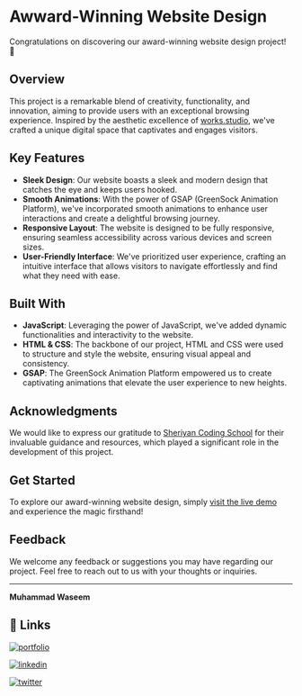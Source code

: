# Awward-Winning Website Design

Congratulations on discovering our award-winning website design project! 🎉

## Overview

This project is a remarkable blend of creativity, functionality, and innovation, aiming to provide users with an exceptional browsing experience. Inspired by the aesthetic excellence of [works.studio](https://works.studio/), we've crafted a unique digital space that captivates and engages visitors.

## Key Features

- **Sleek Design**: Our website boasts a sleek and modern design that catches the eye and keeps users hooked.
- **Smooth Animations**: With the power of GSAP (GreenSock Animation Platform), we've incorporated smooth animations to enhance user interactions and create a delightful browsing journey.
- **Responsive Layout**: The website is designed to be fully responsive, ensuring seamless accessibility across various devices and screen sizes.
- **User-Friendly Interface**: We've prioritized user experience, crafting an intuitive interface that allows visitors to navigate effortlessly and find what they need with ease.

## Built With

- **JavaScript**: Leveraging the power of JavaScript, we've added dynamic functionalities and interactivity to the website.
- **HTML & CSS**: The backbone of our project, HTML and CSS were used to structure and style the website, ensuring visual appeal and consistency.
- **GSAP**: The GreenSock Animation Platform empowered us to create captivating animations that elevate the user experience to new heights.

## Acknowledgments

We would like to express our gratitude to [Sheriyan Coding School](https://www.youtube.com/channel/UCc7gpqMnnOSbU_F2-5MVVZw) for their invaluable guidance and resources, which played a significant role in the development of this project.

## Get Started

To explore our award-winning website design, simply [visit the live demo](https://wacemk96.github.io/Award-winning-website-works.studio/) and experience the magic firsthand!

## Feedback

We welcome any feedback or suggestions you may have regarding our project. Feel free to reach out to us with your thoughts or inquiries.

---

**Muhammad Waseem**

## 🔗 Links

[![portfolio](https://img.shields.io/badge/my_portfolio-000?style=for-the-badge&logo=ko-fi&logoColor=white)](https://waseemk.com/)

[![linkedin](https://img.shields.io/badge/linkedin-0A66C2?style=for-the-badge&logo=linkedin&logoColor=white)](https://www.linkedin.com/in/wasimkhan96/)

[![twitter](https://img.shields.io/badge/twitter-1DA1F2?style=for-the-badge&logo=twitter&logoColor=white)](https://x.com/WasimKhan96)

